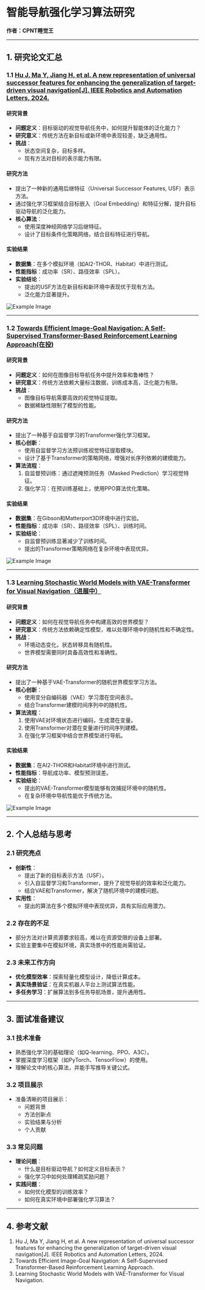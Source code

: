# 智能导航强化学习算法研究  
**作者：CPNT睡觉王**  

---  

## 1. 研究论文汇总  

### 1.1 [Hu J, Ma Y, Jiang H, et al. A new representation of universal successor features for enhancing the generalization of target-driven visual navigation[J]. IEEE Robotics and Automation Letters, 2024.](#)  
#### 研究背景  
- **问题定义**：目标驱动的视觉导航任务中，如何提升智能体的泛化能力？  
- **研究意义**：传统方法在新目标或新环境中表现较差，缺乏通用性。  
- **挑战**：  
  - 状态空间复杂，目标多样。  
  - 现有方法对目标的表示能力有限。  

#### 研究方法  
- 提出了一种新的通用后继特征（Universal Successor Features, USF）表示方法。  
- 通过强化学习框架结合目标嵌入（Goal Embedding）和特征分解，提升目标驱动导航的泛化能力。  
- **核心算法**：  
  - 使用深度神经网络学习后继特征。  
  - 设计了目标条件化策略网络，结合目标特征进行导航。  

#### 实验结果  
- **数据集**：在多个模拟环境（如AI2-THOR、Habitat）中进行测试。  
- **性能指标**：成功率（SR）、路径效率（SPL）。  
- **实验结论**：  
  - 提出的USF方法在新目标和新环境中表现优于现有方法。  
  - 泛化能力显著提升。  

![Example Image](SF.jpg)  

---  

### 1.2 [Towards Efficient Image-Goal Navigation: A Self-Supervised Transformer-Based Reinforcement Learning Approach(在投)](#)  
#### 研究背景  
- **问题定义**：如何在图像目标导航任务中提升效率和鲁棒性？  
- **研究意义**：传统方法依赖大量标注数据，训练成本高，泛化能力有限。  
- **挑战**：  
  - 图像目标导航需要高效的视觉特征提取。  
  - 数据稀缺性限制了模型的性能。  

#### 研究方法  
- 提出了一种基于自监督学习的Transformer强化学习框架。  
- **核心创新**：  
  - 使用自监督学习方法预训练视觉特征提取模块。  
  - 设计了基于Transformer的策略网络，增强对长序列依赖的建模能力。  
- **算法流程**：  
  1. 自监督预训练：通过遮掩预测任务（Masked Prediction）学习视觉特征。  
  2. 强化学习：在预训练基础上，使用PPO算法优化策略。  

#### 实验结果  
- **数据集**：在Gibson和Matterport3D环境中进行实验。  
- **性能指标**：成功率（SR）、路径效率（SPL）、训练时间。  
- **实验结论**：  
  - 自监督预训练显著减少了训练时间。  
  - 提出的Transformer策略网络在复杂环境中表现优异。  

![Example Image](Masked.jpg)  

---  

### 1.3 [Learning Stochastic World Models with VAE-Transformer for Visual Navigation（进展中）](#)  
#### 研究背景  
- **问题定义**：如何在视觉导航任务中构建高效的世界模型？  
- **研究意义**：传统方法依赖确定性模型，难以处理环境中的随机性和不确定性。  
- **挑战**：  
  - 环境动态变化，状态转移具有随机性。  
  - 世界模型需要同时具备高效性和准确性。  

#### 研究方法  
- 提出了一种基于VAE-Transformer的随机世界模型学习方法。  
- **核心创新**：  
  - 使用变分自编码器（VAE）学习潜在空间表示。  
  - 结合Transformer建模时间序列中的随机性。  
- **算法流程**：  
  1. 使用VAE对环境状态进行编码，生成潜在变量。  
  2. 使用Transformer对潜在变量进行时间序列建模。  
  3. 在强化学习框架中结合世界模型进行导航。  

#### 实验结果  
- **数据集**：在AI2-THOR和Habitat环境中进行测试。  
- **性能指标**：导航成功率、模型预测误差。  
- **实验结论**：  
  - 提出的VAE-Transformer模型能够有效捕捉环境中的随机性。  
  - 在复杂环境中导航性能优于传统方法。  

![Example Image](Network.jpg)  

---  

## 2. 个人总结与思考  

### 2.1 研究亮点  
- **创新性**：  
  - 提出了新的目标表示方法（USF）。  
  - 引入自监督学习和Transformer，提升了视觉导航的效率和泛化能力。  
  - 结合VAE和Transformer，解决了随机环境中的建模问题。  
- **实用性**：  
  - 提出的算法在多个模拟环境中表现优异，具有实际应用潜力。  

### 2.2 存在的不足  
- 部分方法对计算资源要求较高，难以在资源受限的设备上部署。  
- 实验主要集中在模拟环境，真实场景中的性能尚需验证。  

### 2.3 未来工作方向  
- **优化模型效率**：探索轻量化模型设计，降低计算成本。  
- **真实场景验证**：在真实机器人平台上测试算法性能。  
- **多任务学习**：扩展算法到多任务导航场景，提升通用性。  

---  

## 3. 面试准备建议  

### 3.1 技术准备  
- 熟悉强化学习的基础理论（如Q-learning、PPO、A3C）。  
- 掌握深度学习框架（如PyTorch、TensorFlow）的使用。  
- 理解论文中的核心算法，并能手写推导关键公式。  

### 3.2 项目展示  
- 准备清晰的项目展示：  
  - 问题背景  
  - 方法创新点  
  - 实验结果与分析  
  - 个人贡献  

### 3.3 常见问题  
- **理论问题**：  
  - 什么是目标驱动导航？如何定义目标表示？  
  - 强化学习中如何处理稀疏奖励问题？  
- **实践问题**：  
  - 如何优化模型的训练效率？  
  - 如何在真实环境中部署强化学习算法？  

---  

## 4. 参考文献  
1. Hu J, Ma Y, Jiang H, et al. A new representation of universal successor features for enhancing the generalization of target-driven visual navigation[J]. IEEE Robotics and Automation Letters, 2024.  
2. Towards Efficient Image-Goal Navigation: A Self-Supervised Transformer-Based Reinforcement Learning Approach.  
3. Learning Stochastic World Models with VAE-Transformer for Visual Navigation.
